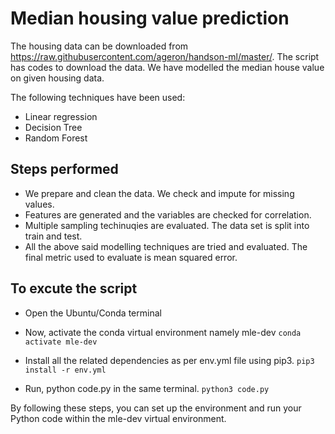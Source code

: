 # Median housing value prediction

The housing data can be downloaded from https://raw.githubusercontent.com/ageron/handson-ml/master/. The script has codes to download the data. We have modelled the median house value on given housing data. 

The following techniques have been used: 

 - Linear regression
 - Decision Tree
 - Random Forest

## Steps performed
 - We prepare and clean the data. We check and impute for missing values.
 - Features are generated and the variables are checked for correlation.
 - Multiple sampling techinuqies are evaluated. The data set is split into train and test.
 - All the above said modelling techniques are tried and evaluated. The final metric used to evaluate is mean squared error.

## To excute the script
- Open the Ubuntu/Conda terminal
- Now, activate the conda virtual environment namely mle-dev
```conda activate mle-dev```

- Install all the related dependencies as per env.yml file using pip3.
```pip3 install -r env.yml```

- Run, python code.py in the same terminal.
```python3 code.py```

By following these steps, you can set up the environment and run your Python code within the mle-dev virtual environment.